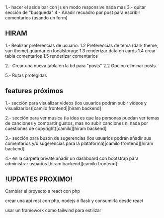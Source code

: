 <!--?¡ NEWS CAMILO  -->
1.- hacer el aside bar con js en modo responsive nada mas
3.- quitar sección de "busqueda"
4.- Añadir recuadro por post para escribir comentarios (usando un form)

## HIRAM
1.- Realizar preferencias de usuario:
    1.2 Preferencias de tema (dark theme, sun theme) guardar en localstorage
    1.3 renderizar data en cards
    1.4 crear tabla comentarios
    1.5 renderizar comentarios

2.- Crear una nueva tabla en la bd para "posts"
    <!-- 2.1 Renderizar posts -->
    2.2 Opcion eliminar posts
    
<!-- 4.- Permitir a los usuarios descargar imagenes -->
5.- Rutas protegidas
     <!-- 5.1 crear files con respuesta correspondientes a http (manejo de errores) -->

## features próximos
1.- sección para visualizar videos (los usuarios podrán subir videos y visualizarlos)[camilo frontend][hiram backend]

2.- sección para ver musica (la idea es que las personas puedan ver temas de canciones y compartir gustos, mas no subir canciones ni nada por cuestiones de copyright)[camilo][hiram backend]

3.- sección para buzón de sugerencias (los usuarios podrán añadir sus comentarios y/o sugerencias para la plataforma)[camilo frontend][hiram backend]

4.- en la carpeta private añadir un dashboard con bootstrap para administrar usuarios [hiram backend][camilo frontend]


## !UPDATES PROXIMO! ##
Cambiar el proyecto a react con php

crear una api rest con php, nodejs ó flask y consumirla desde react

usar un framework como tailwind para estilizar 
